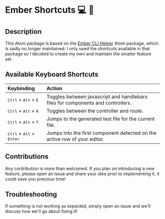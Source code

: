 # Ember Shortcuts :computer: :tada:

## Description
This Atom package is based on the [Ember CLI Helper](https://github.com/apprentus/atom-ember-cli-helper) Atom package,
which is sadly no longer maintained. I only used the shortcuts available in that package so I decided to create my
own and maintain the smaller feature set.

## Available Keyboard Shortcuts
| Keybinding                                          | Action                                                     |
| :--                                                 | :--                                                        |
| <kbd>Ctrl</kbd> + <kbd>Alt</kbd> + <kbd>E</kbd>     | Toggles between javascript and handlebars files for components and controllers. |
| <kbd>Ctrl</kbd> + <kbd>Alt</kbd> + <kbd>R</kbd>     | Toggles between the controller and route. |
| <kbd>Ctrl</kbd> + <kbd>Alt</kbd> + <kbd>T</kbd>     | Jumps to the generated test file for the current file. |
| <kbd>Ctrl</kbd> + <kbd>Alt</kbd> + <kbd>Enter</kbd> | Jumps into the first component detected on the active row of your editor. |

## Contributions
Any contribution is more than welcomed. If you plan on introducing a new feature, please open an issue and share your
idea prior to implementing it, it could save you precious time!

## Troubleshooting
If something is not working as expected, simply open an issue and we'll discuss how we'll go about fixing it!
